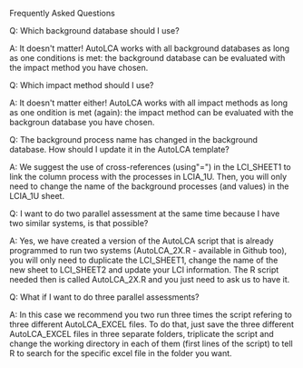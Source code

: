 Frequently Asked Questions

Q: Which background database should I use? 

A: It doesn't matter! AutoLCA works with all background databases as long as one conditions is met: the background database can be evaluated with the impact method you have chosen.


Q: Which impact method should I use?

A: It doesn't matter either! AutoLCA works with all impact methods as long as one ondition is met (again): the impact method can be evaluated with the backgroun database you have chosen.


Q: The background process name has changed in the background database. How should I update it in the AutoLCA template?

A: We suggest the use of cross-references (using"=") in the LCI_SHEET1 to link the column process with the processes in LCIA_1U. Then, you will only need to change the name of the background processes (and values) in the LCIA_1U sheet.


Q: I want to do two parallel assessment at the same time because I have two similar systems, is that possible?

A: Yes, we have created a version of the AutoLCA script that is already programmed to run two systems (AutoLCA_2X.R - available in Github too), you will only need to duplicate the LCI_SHEET1, change the name of the new sheet to LCI_SHEET2 and update your LCI information. The R script needed then is called AutoLCA_2X.R and you just need to ask us to have it.


Q: What if I want to do three parallel assessments?

A: In this case we recommend you two run three times the script refering to three different AutoLCA_EXCEL files. To do that, just save the three different AutoLCA_EXCEL files in three separate folders, triplicate the script and change the working directory in each of them (first lines of the script) to tell R to search for the specific excel file in the folder you want. 
